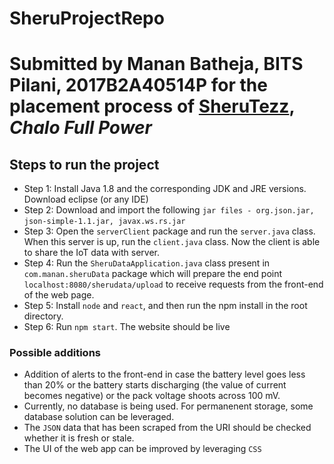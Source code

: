 # SheruProjectRepo
# Submitted by Manan Batheja, BITS Pilani, 2017B2A40514P for the placement process of [SheruTezz](https://sheru.se/), ***Chalo Full Power***

## Steps to run the project
- Step 1: Install Java 1.8 and the corresponding JDK and JRE versions. Download
eclipse (or any IDE)
- Step 2: Download and import the following ```jar files - org.json.jar,```
```json-simple-1.1.jar, javax.ws.rs.jar ```
- Step 3: Open the ```serverClient``` package and run the ```server.java``` class. When this
server is up, run the ```client.java``` class. Now the client is able to share the IoT data
with server.
- Step 4: Run the ```SheruDataApplication.java``` class present in
```com.manan.sheruData``` package which will prepare the end point
```localhost:8080/sherudata/upload``` to receive requests from the front-end
of the web page.
- Step 5: Install ```node``` and ```react```, and then run the npm install in the root directory.
- Step 6: Run ```npm start```. The website should be live

### Possible additions
 - Addition of alerts to the front-end in case the battery level goes less than 20% or the battery starts discharging (the value of current becomes negative) or the pack voltage shoots across 100 mV.
 - Currently, no database is being used. For permanenent storage, some database solution can be leveraged.
 - The ```JSON``` data that has been scraped from the URI should be checked whether it is fresh or stale.
 - The UI of the web app can be improved by leveraging ```CSS```
